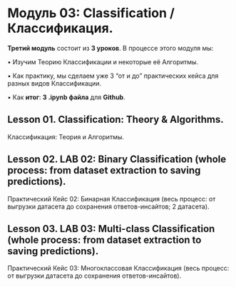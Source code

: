 # Модуль 03: Classification / Классификация.

**Третий модуль** состоит из **3 уроков**. В процессе этого модуля мы: 

•	Изучим Теорию Классификации и некоторые её Алгоритмы.

•	Как практику, мы сделаем уже 3 “от и до” практических кейса для разных видов Классификации. 

•	Как **итог**: **3 .ipynb файла** для **Github**.

## Lesson 01. Classification: Theory & Algorithms.
Классификация: Теория и Алгоритмы.
## Lesson 02. LAB 02: Binary Classification (whole process: from dataset extraction to saving predictions).
Практический Кейс 02: Бинарная Классификация (весь процесс: от выгрузки датасета до сохранения ответов-инсайтов; 2 датасета).
## Lesson 03. LAB 03: Multi-class Classification (whole process: from dataset extraction to saving predictions).
Практический Кейс 03: Многоклассовая Классификация (весь процесс: от выгрузки датасета до сохранения ответов-инсайтов).     


